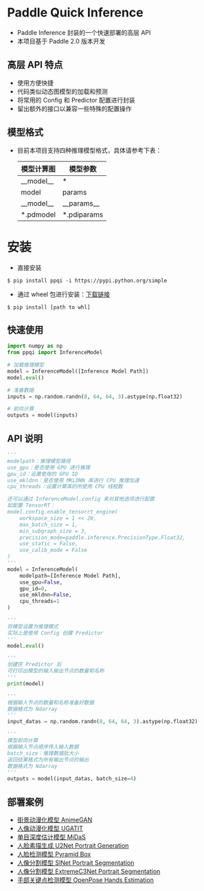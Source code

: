 # Paddle Quick Inference
* Paddle Inference 封装的一个快速部署的高层 API
* 本项目基于 Paddle 2.0 版本开发

## 高层 API 特点
* 使用方便快捷
* 代码类似动态图模型的加载和预测
* 将常用的 Config 和 Predictor 配置进行封装
* 留出额外的接口以兼容一些特殊的配置操作

## 模型格式
* 目前本项目支持四种推理模型格式，具体请参考下表：

    | 模型计算图 | 模型参数 |
    | -------- | -------- |
    | \_\_model\_\_ | \* |
    | model | params |
    | \_\_model\_\_ | \_\_params\_\_ |
    | \*.pdmodel | \*.pdiparams |

# 安装
* 直接安装
```shell
$ pip install ppqi -i https://pypi.python.org/simple
```
* 通过 wheel 包进行安装：[下载链接](https://github.com/jm12138/PaddleQuickInference/releases)
```shell
$ pip install [path to whl]
```

## 快速使用
```python
import numpy as np
from ppqi import InferenceModel

# 加载推理模型
model = InferenceModel([Inference Model Path])
model.eval()

# 准备数据
inputs = np.random.randn(8, 64, 64, 3).astype(np.float32)

# 前向计算
outputs = model(inputs)
```

## API 说明
```python
'''
modelpath：推理模型路径
use_gpu：是否使用 GPU 进行推理
gpu_id：设置使用的 GPU ID
use_mkldnn：是否使用 MKLDNN 库进行 CPU 推理加速
cpu_threads：设置计算库的所使用 CPU 线程数

还可以通过 InferenceModel.config 来对其他选项进行配置
如配置 TensorRT：
model.config.enable_tensorrt_engine(
    workspace_size = 1 << 20, 
    max_batch_size = 1, 
    min_subgraph_size = 3, 
    precision_mode=paddle.inference.PrecisionType.Float32, 
    use_static = False, 
    use_calib_mode = False
)
'''
model = InferenceModel(
    modelpath=[Inference Model Path], 
    use_gpu=False,
    gpu_id=0,
    use_mkldnn=False,
    cpu_threads=1
)

'''
将模型设置为推理模式
实际上是使用 Config 创建 Predictor
'''
model.eval()

'''
创建完 Predictor 后
可打印出模型的输入输出节点的数量和名称
'''
print(model)

'''
根据输入节点的数量和名称准备好数据
数据格式为 Ndarray
'''
input_datas = np.random.randn(8, 64, 64, 3).astype(np.float32)

'''
模型前向计算
根据输入节点顺序传入输入数据
batch_size：推理数据批大小
返回结果格式为所有输出节点的输出
数据格式为 Ndarray
'''
outputs = model(input_datas, batch_size=4)
```

## 部署案例
* [街景动漫化模型 AnimeGAN](./examples/AnimeGAN)
* [人像动漫化模型 UGATIT](./examples/UGATIT)
* [单目深度估计模型 MiDaS](./examples/MiDaS)
* [人脸素描生成 U2Net Portrait Generation ](./examples/U2Net/PortraitGeneration)
* [人脸检测模型 Pyramid Box](./examples/PyramidBox)
* [人像分割模型 SINet Portrait Segmentation](./examples/SINet)
* [人像分割模型 ExtremeC3Net Portrait Segmentation](./examples/ExtremeC3Net)
* [手部关键点检测模型 OpenPose Hands Estimation](./examples/OpenPose/HandsEstimation)
